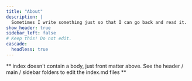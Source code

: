```yaml
---
title: "About"
description: |
  Sometimes I write something just so that I can go back and read it.
show_header: true
sidebar_left: false
# Keep this! Do not edit.
cascade:
  headless: true
---
```


** index doesn't contain a body, just front matter above.
See the header / main / sidebar folders to edit the index.md files **
